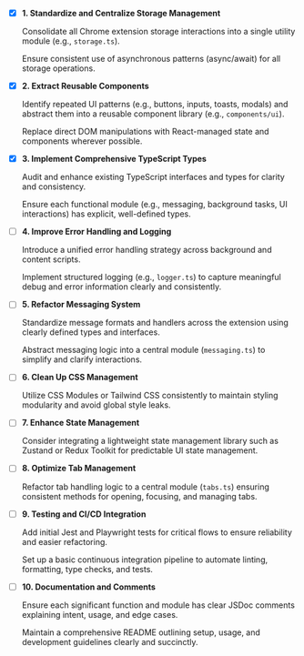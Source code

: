 - [x] **1. Standardize and Centralize Storage Management**

  Consolidate all Chrome extension storage interactions into a single utility module (e.g., `storage.ts`).

  Ensure consistent use of asynchronous patterns (async/await) for all storage operations.

- [x] **2. Extract Reusable Components**

  Identify repeated UI patterns (e.g., buttons, inputs, toasts, modals) and abstract them into a reusable component library (e.g., `components/ui`).

  Replace direct DOM manipulations with React-managed state and components wherever possible.

- [x] **3. Implement Comprehensive TypeScript Types**

  Audit and enhance existing TypeScript interfaces and types for clarity and consistency.

  Ensure each functional module (e.g., messaging, background tasks, UI interactions) has explicit, well-defined types.

- [ ] **4. Improve Error Handling and Logging**

  Introduce a unified error handling strategy across background and content scripts.

  Implement structured logging (e.g., `logger.ts`) to capture meaningful debug and error information clearly and consistently.

- [ ] **5. Refactor Messaging System**

  Standardize message formats and handlers across the extension using clearly defined types and interfaces.

  Abstract messaging logic into a central module (`messaging.ts`) to simplify and clarify interactions.

- [ ] **6. Clean Up CSS Management**

  Utilize CSS Modules or Tailwind CSS consistently to maintain styling modularity and avoid global style leaks.

- [ ] **7. Enhance State Management**

  Consider integrating a lightweight state management library such as Zustand or Redux Toolkit for predictable UI state management.

- [ ] **8. Optimize Tab Management**

  Refactor tab handling logic to a central module (`tabs.ts`) ensuring consistent methods for opening, focusing, and managing tabs.

- [ ] **9. Testing and CI/CD Integration**

  Add initial Jest and Playwright tests for critical flows to ensure reliability and easier refactoring.

  Set up a basic continuous integration pipeline to automate linting, formatting, type checks, and tests.

- [ ] **10. Documentation and Comments**

  Ensure each significant function and module has clear JSDoc comments explaining intent, usage, and edge cases.

  Maintain a comprehensive README outlining setup, usage, and development guidelines clearly and succinctly. 
